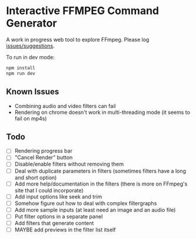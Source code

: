 # Interactive FFMPEG Command Generator

A work in progress web tool to explore FFmpeg. Please log [issues/suggestions](https://github.com/antiboredom/ffmpeg-explorer/issues).

To run in dev mode:

```bash
npm install
npm run dev
```

## Known Issues

- Combining audio and video filters can fail
- Rendering on chrome doesn't work in multi-threading mode (it seems to fail on mp4s)

## Todo

- [ ] Rendering progress bar
- [ ] "Cancel Render" button
- [ ] Disable/enable filters without removing them
- [ ] Deal with duplicate parameters in filters (sometimes filters have a long and short option)
- [ ] Add more help/documentation in the filters (there is more on FFmpeg's site that I could incorporate)
- [ ] Add input options like seek and trim
- [ ] Somehow figure out how to deal with complex filtergraphs
- [ ] Add more sample inputs (at least need an image and an audio file)
- [ ] Put filter options in a separate panel
- [ ] Add filters that generate content
- [ ] MAYBE add previews in the filter list itself

